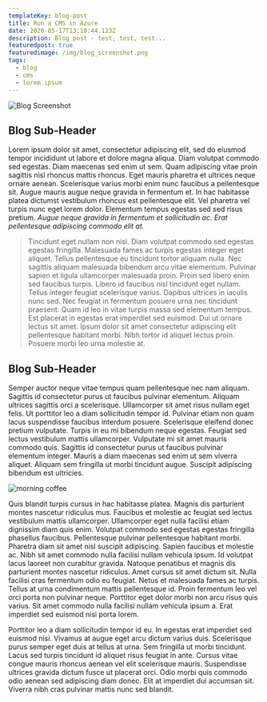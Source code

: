 ```yaml
---
templateKey: blog-post
title: Run a CMS in Azure
date: 2020-05-17T13:10:44.123Z
description: Blog post - test, test, test...
featuredpost: true
featuredimage: /img/blog_screenshot.png
tags:
  - blog
  - cms
  - lorem ipsum
---
```

![Blog Screenshot](/img/blog_screenshot.png "Blog Screenshot")

## Blog Sub-Header

Lorem ipsum dolor sit amet, consectetur adipiscing elit, sed do eiusmod tempor incididunt ut labore et dolore magna aliqua. Diam volutpat commodo sed egestas. Diam maecenas sed enim ut sem. Quam adipiscing vitae proin sagittis nisl rhoncus mattis rhoncus. Eget mauris pharetra et ultrices neque ornare aenean. Scelerisque varius morbi enim nunc faucibus a pellentesque sit. Augue mauris augue neque gravida in fermentum et. In hac habitasse platea dictumst vestibulum rhoncus est pellentesque elit. Vel pharetra vel turpis nunc eget lorem dolor. Elementum tempus egestas sed sed risus pretium. *Augue neque gravida in fermentum et sollicitudin ac. Erat pellentesque adipiscing commodo elit at.*

> Tincidunt eget nullam non nisi. Diam volutpat commodo sed egestas egestas fringilla. Malesuada fames ac turpis egestas integer eget aliquet. Tellus pellentesque eu tincidunt tortor aliquam nulla. Nec sagittis aliquam malesuada bibendum arcu vitae elementum. Pulvinar sapien et ligula ullamcorper malesuada proin. Proin sed libero enim sed faucibus turpis. Libero id faucibus nisl tincidunt eget nullam. Tellus integer feugiat scelerisque varius. Dapibus ultrices in iaculis nunc sed. Nec feugiat in fermentum posuere urna nec tincidunt praesent. Quam id leo in vitae turpis massa sed elementum tempus. Est placerat in egestas erat imperdiet sed euismod. Dui ut ornare lectus sit amet. Ipsum dolor sit amet consectetur adipiscing elit pellentesque habitant morbi. Nibh tortor id aliquet lectus proin. Posuere morbi leo urna molestie at.

## Blog Sub-Header

Semper auctor neque vitae tempus quam pellentesque nec nam aliquam. Sagittis id consectetur purus ut faucibus pulvinar elementum. Aliquam ultrices sagittis orci a scelerisque. Ullamcorper sit amet risus nullam eget felis. Ut porttitor leo a diam sollicitudin tempor id. Pulvinar etiam non quam lacus suspendisse faucibus interdum posuere. Scelerisque eleifend donec pretium vulputate. Turpis in eu mi bibendum neque egestas. Feugiat sed lectus vestibulum mattis ullamcorper. Vulputate mi sit amet mauris commodo quis. Sagittis id consectetur purus ut faucibus pulvinar elementum integer. Mauris a diam maecenas sed enim ut sem viverra aliquet. Aliquam sem fringilla ut morbi tincidunt augue. Suscipit adipiscing bibendum est ultricies.

![morning coffee](/img/chemex.jpg "RISE & GRIND")

Quis blandit turpis cursus in hac habitasse platea. Magnis dis parturient montes nascetur ridiculus mus. Faucibus et molestie ac feugiat sed lectus vestibulum mattis ullamcorper. Ullamcorper eget nulla facilisi etiam dignissim diam quis enim. Volutpat commodo sed egestas egestas fringilla phasellus faucibus. Pellentesque pulvinar pellentesque habitant morbi. Pharetra diam sit amet nisl suscipit adipiscing. Sapien faucibus et molestie ac. Nibh sit amet commodo nulla facilisi nullam vehicula ipsum. Id volutpat lacus laoreet non curabitur gravida. Natoque penatibus et magnis dis parturient montes nascetur ridiculus. Amet cursus sit amet dictum sit. Nulla facilisi cras fermentum odio eu feugiat. Netus et malesuada fames ac turpis. Tellus at urna condimentum mattis pellentesque id. Proin fermentum leo vel orci porta non pulvinar neque. Porttitor eget dolor morbi non arcu risus quis varius. Sit amet commodo nulla facilisi nullam vehicula ipsum a. Erat imperdiet sed euismod nisi porta lorem.

Porttitor leo a diam sollicitudin tempor id eu. In egestas erat imperdiet sed euismod nisi. Vivamus at augue eget arcu dictum varius duis. Scelerisque purus semper eget duis at tellus at urna. Sem fringilla ut morbi tincidunt. Lacus sed turpis tincidunt id aliquet risus feugiat in ante. Cursus vitae congue mauris rhoncus aenean vel elit scelerisque mauris. Suspendisse ultrices gravida dictum fusce ut placerat orci. Odio morbi quis commodo odio aenean sed adipiscing diam donec. Elit at imperdiet dui accumsan sit. Viverra nibh cras pulvinar mattis nunc sed blandit.